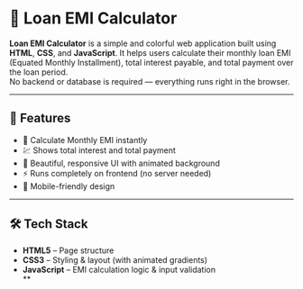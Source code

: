 # 🧮 Loan EMI Calculator

**Loan EMI Calculator** is a simple and colorful web application built using **HTML**, **CSS**, and **JavaScript**. It helps users calculate their monthly loan EMI (Equated Monthly Installment), total interest payable, and total payment over the loan period.  
No backend or database is required — everything runs right in the browser.

---

## 🚀 Features

- 🎯 Calculate Monthly EMI instantly  
- 💹 Shows total interest and total payment  
- 🎨 Beautiful, responsive UI with animated background  
- ⚡ Runs completely on frontend (no server needed)  
- 📱 Mobile-friendly design  

---

## 🛠️ Tech Stack

- **HTML5** – Page structure  
- **CSS3** – Styling & layout (with animated gradients)  
- **JavaScript** – EMI calculation logic & input validation  
**
